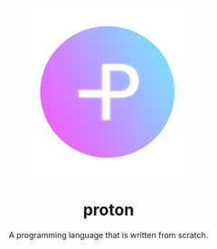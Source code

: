 <div align="center">
<img src="protonlogo.png" width=300>

# proton
A programming language that is written from scratch.
</div>
